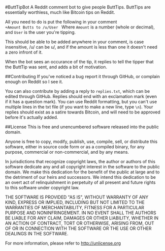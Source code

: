 #ButtTipBot
A Reddit comment bot to give people ButtTips.
ButtTips are essentially worthless, much like Bitcoin tips on Reddit.

All you need to do is put the following in your comment
<code>
+Amount Butts to /u/User
</code>
Where `Amount` is a number (whole or decimal), and `User` is the user you're tipping.

This should be able to be added anywhere in your comment, is case insensitive, /u/ can be u/, and if the amount is less than one it doesn't need a zero infront of it.

When the bot sees an occurance of the tip, it replies to tell the tipper that the ButtTip was sent, and adds a bit of motivation.

##Contributing
If you've noticed a bug report it through GitHub, or complain enough on Reddit so I see it.

You can also contribute by adding a reply to `replies.txt`, which can be edited through GitHub. Replies should end with an exclamation mark (even if it has a question mark). You can use Reddit formatting, but you can't use multiple lines in the txt file (if you want to make a new line, type `\n`). Your replies should exist as a satire towards Bitcoin, and will need to be approved before it's actually added.

##License
This is free and unencumbered software released into the public domain.

Anyone is free to copy, modify, publish, use, compile, sell, or distribute this software, either in source code form or as a compiled binary, for any purpose, commercial or non-commercial, and by any means.

In jurisdictions that recognize copyright laws, the author or authors of this software dedicate any and all copyright interest in the software to the public domain. We make this dedication for the benefit of the public at large and to the detriment of our heirs and successors. We intend this dedication to be an overt act of relinquishment in perpetuity of all present and future rights to this software under copyright law.

THE SOFTWARE IS PROVIDED "AS IS", WITHOUT WARRANTY OF ANY KIND, EXPRESS OR IMPLIED, INCLUDING BUT NOT LIMITED TO THE WARRANTIES OF MERCHANTABILITY, FITNESS FOR A PARTICULAR PURPOSE AND NONINFRINGEMENT. IN NO EVENT SHALL THE AUTHORS BE LIABLE FOR ANY CLAIM, DAMAGES OR OTHER LIABILITY, WHETHER IN AN ACTION OF CONTRACT, TORT OR OTHERWISE, ARISING FROM, OUT OF OR IN CONNECTION WITH THE SOFTWARE OR THE USE OR OTHER DEALINGS IN THE SOFTWARE.

For more information, please refer to http://unlicense.org

